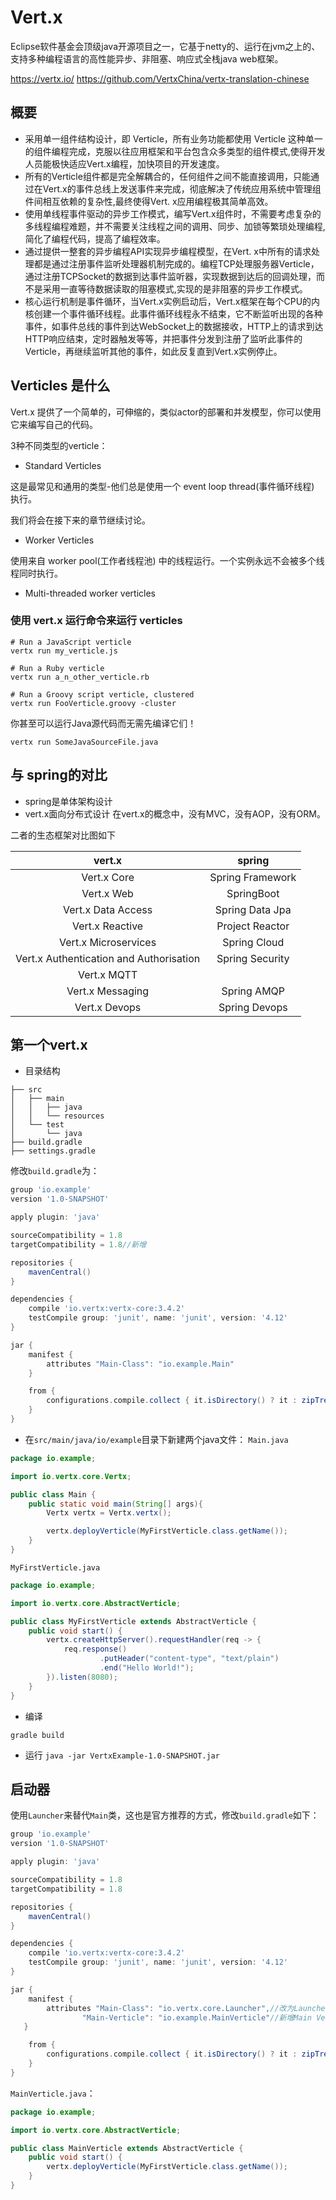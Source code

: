 # Vert.x

Eclipse软件基金会顶级java开源项目之一，它基于netty的、运行在jvm之上的、支持多种编程语言的高性能异步、非阻塞、响应式全栈java web框架。

https://vertx.io/
https://github.com/VertxChina/vertx-translation-chinese

## 概要

- 采用单一组件结构设计，即 Verticle，所有业务功能都使用 Verticle 这种单一的组件编程完成，克服以往应用框架和平台包含众多类型的组件模式,使得开发人员能极快适应Vert.x编程，加快项目的开发速度。
- 所有的Verticle组件都是完全解耦合的，任何组件之间不能直接调用，只能通过在Vert.x的事件总线上发送事件来完成，彻底解决了传统应用系统中管理组件间相互依赖的复杂性,最终使得Vert. x应用编程极其简单高效。
- 使用单线程事件驱动的异步工作模式，编写Vert.x组件时，不需要考虑复杂的多线程编程难题，并不需要关注线程之间的调用、同步、加锁等繁琐处理编程,简化了编程代码，提高了编程效率。
- 通过提供一整套的异步编程API实现异步编程模型，在Vert. x中所有的请求处理都是通过注册事件监听处理器机制完成的。编程TCP处理服务器Verticle，通过注册TCPSocket的数据到达事件监听器，实现数据到达后的回调处理，而不是采用一直等待数据读取的阻塞模式,实现的是非阻塞的异步工作模式。
- 核心运行机制是事件循环，当Vert.x实例启动后，Vert.x框架在每个CPU的内核创建一个事件循环线程。此事件循环线程永不结束，它不断监听出现的各种事件，如事件总线的事件到达WebSocket上的数据接收，HTTP上的请求到达HTTP响应结束，定时器触发等等，并把事件分发到注册了监听此事件的Verticle，再继续监听其他的事件，如此反复直到Vert.x实例停止。

## Verticles 是什么

Vert.x 提供了一个简单的，可伸缩的，类似actor的部署和并发模型，你可以使用它来编写自己的代码。

3种不同类型的verticle：

* Standard Verticles

这是最常见和通用的类型-他们总是使用一个 event loop thread(事件循环线程) 执行。

我们将会在接下来的章节继续讨论。

* Worker Verticles

使用来自 worker pool(工作者线程池) 中的线程运行。一个实例永远不会被多个线程同时执行。

* Multi-threaded worker verticles

### 使用 vert.x 运行命令来运行 verticles

```shell
# Run a JavaScript verticle 
vertx run my_verticle.js

# Run a Ruby verticle
vertx run a_n_other_verticle.rb

# Run a Groovy script verticle, clustered
vertx run FooVerticle.groovy -cluster
```
你甚至可以运行Java源代码而无需先编译它们！
```shell
vertx run SomeJavaSourceFile.java
```

## 与 spring的对比

- spring是单体架构设计
- vert.x面向分布式设计
在vert.x的概念中，没有MVC，没有AOP，没有ORM。

二者的生态框架对比图如下

<table>
<thead>
<tr>
<th style="text-align:center">vert.x</th>
<th style="text-align:center">spring</th>
</tr>
</thead>
<tbody>
<tr>
<td style="text-align:center">Vert.x Core</td>
<td style="text-align:center">Spring Framework</td>
</tr>
<tr>
<td style="text-align:center">Vert.x Web</td>
<td style="text-align:center">SpringBoot</td>
</tr>
<tr>
<td style="text-align:center">Vert.x Data Access</td>
<td style="text-align:center">Spring Data Jpa</td>
</tr>
<tr>
<td style="text-align:center">Vert.x Reactive</td>
<td style="text-align:center">Project Reactor</td>
</tr>
<tr>
<td style="text-align:center">Vert.x Microservices</td>
<td style="text-align:center">Spring Cloud</td>
</tr>
<tr>
<td style="text-align:center">Vert.x Authentication and Authorisation</td>
<td style="text-align:center">Spring Security</td>
</tr>
<tr>
<td style="text-align:center">Vert.x MQTT</td>
<td style="text-align:center"></td>
</tr>
<tr>
<td style="text-align:center">Vert.x Messaging</td>
<td style="text-align:center">Spring AMQP</td>
</tr>
<tr>
<td style="text-align:center">Vert.x Devops</td>
<td style="text-align:center">Spring  Devops</td>
</tr>
</tbody>
</table>

## 第一个vert.x

* 目录结构
```text
├── src
│   ├── main
│   │   ├── java
│   │   └── resources
│   └── test
│       └── java
├── build.gradle
├── settings.gradle
```

修改`build.gradle`为：
```gradle
group 'io.example'
version '1.0-SNAPSHOT'

apply plugin: 'java'

sourceCompatibility = 1.8
targetCompatibility = 1.8//新增

repositories {
    mavenCentral()
}

dependencies {
    compile 'io.vertx:vertx-core:3.4.2'
    testCompile group: 'junit', name: 'junit', version: '4.12'
}

jar {
    manifest {
        attributes "Main-Class": "io.example.Main"
    }

    from {
        configurations.compile.collect { it.isDirectory() ? it : zipTree(it) }
    }
}
```

* 在`src/main/java/io/example`目录下新建两个java文件：
`Main.java`
```java
package io.example;

import io.vertx.core.Vertx;

public class Main {
    public static void main(String[] args){
        Vertx vertx = Vertx.vertx();

        vertx.deployVerticle(MyFirstVerticle.class.getName());
    }
}
```

`MyFirstVerticle.java`
```java
package io.example;

import io.vertx.core.AbstractVerticle;

public class MyFirstVerticle extends AbstractVerticle {
    public void start() {
        vertx.createHttpServer().requestHandler(req -> {
            req.response()
                    .putHeader("content-type", "text/plain")
                    .end("Hello World!");
        }).listen(8080);
    }
}
```

* 编译
```shell
gradle build
```

* 运行
`java -jar VertxExample-1.0-SNAPSHOT.jar`

## 启动器

使用`Launcher`来替代`Main`类，这也是官方推荐的方式，修改`build.gradle`如下：

```gradle
group 'io.example'
version '1.0-SNAPSHOT'

apply plugin: 'java'

sourceCompatibility = 1.8
targetCompatibility = 1.8

repositories {
    mavenCentral()
}

dependencies {
    compile 'io.vertx:vertx-core:3.4.2'
    testCompile group: 'junit', name: 'junit', version: '4.12'
}

jar {
    manifest {
        attributes "Main-Class": "io.vertx.core.Launcher",//改为Launcher
                "Main-Verticle": "io.example.MainVerticle"//新增Main Verticle属性，对应 MainVerticle 类，来替换 Main 类
   }

    from {
        configurations.compile.collect { it.isDirectory() ? it : zipTree(it) }
    }
}
```

`MainVerticle.java`：
```java
package io.example;

import io.vertx.core.AbstractVerticle;

public class MainVerticle extends AbstractVerticle {
    public void start() {
        vertx.deployVerticle(MyFirstVerticle.class.getName());
    }
}
```
